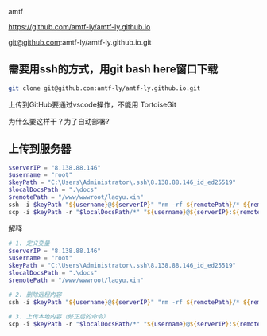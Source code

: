 amtf

https://github.com/amtf-ly/amtf-ly.github.io

git@github.com:amtf-ly/amtf-ly.github.io.git


## 需要用ssh的方式，用git bash here窗口下载
```bash
git clone git@github.com:amtf-ly/amtf-ly.github.io.git
```
上传到GitHub要通过vscode操作，不能用 TortoiseGit

为什么要这样干？为了自动部署?


## 上传到服务器
```powershell
$serverIP = "8.138.88.146"
$username = "root"
$keyPath = "C:\Users\Administrator\.ssh\8.138.88.146_id_ed25519"
$localDocsPath = ".\docs"
$remotePath = "/www/wwwroot/laoyu.xin"
ssh -i $keyPath "${username}@${serverIP}" "rm -rf ${remotePath}/* ${remotePath}/.* 2>/dev/null"
scp -i $keyPath -r "$localDocsPath/*" "${username}@${serverIP}:${remotePath}"
```
解释
```powershell
# 1. 定义变量
$serverIP = "8.138.88.146"
$username = "root"
$keyPath = "C:\Users\Administrator\.ssh\8.138.88.146_id_ed25519"
$localDocsPath = ".\docs"
$remotePath = "/www/wwwroot/laoyu.xin"

# 2. 删除远程内容
ssh -i $keyPath "${username}@${serverIP}" "rm -rf ${remotePath}/* ${remotePath}/.* 2>/dev/null"

# 3. 上传本地内容（修正后的命令）
scp -i $keyPath -r "$localDocsPath/*" "${username}@${serverIP}:${remotePath}"
```


